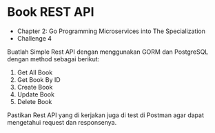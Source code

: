 # Book REST API

- Chapter 2: Go Programming Microservices into The Specialization
- Challenge 4


Buatlah Simple Rest API dengan menggunakan GORM dan PostgreSQL dengan method sebagai berikut:

1. Get All Book
2. Get Book By ID
3. Create Book
4. Update Book
5. Delete Book

Pastikan Rest API yang di kerjakan juga di test di Postman agar dapat mengetahui request dan responsenya.